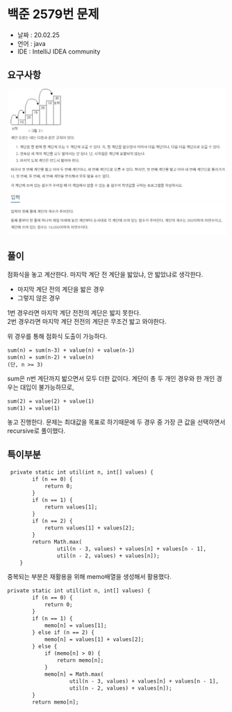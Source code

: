 # 백준 2579번 문제

* 날짜 : 20.02.25
* 언어 : java
* IDE : IntelliJ IDEA community 

## 요구사항

<img src="/doc/backjoon2579.png"> 


## 풀이


점화식을 놓고 계산한다.  마지막 계단 전 계단을 밟았냐,  안 밟았냐로 생각한다. 

* 마지막 계단 전의 계단을 밟은 경우
* 그렇지 않은 경우

1번 경우라면 마지막 계단 전전의 계단은 밟지 못한다. <br>
2번 경우라면 마지막 계단 전전의 계단은 무조건 밟고 와야한다.

위 경우를 통해 점화식 도출이 가능하다.
```
sum(n) = sum(n-3) + value(n) + value(n-1)
sum(n) = sum(n-2) + value(n)
(단, n >= 3)
```
sum은 n번 계단까지 밟으면서 모두 더한 값이다.  계단이 총 두 개인 경우와 한 개인 경우는 대입이 불가능하므로, 
```
sum(2) = value(2) + value(1)
sum(1) = value(1)
```

놓고 진행한다.   문제는 최대값을 목표로 하기때문에 두 경우 중 가장 큰 값을 선택하면서 recursive로 풀이했다.


## 특이부분
```$xslt
 private static int util(int n, int[] values) {
        if (n == 0) {
            return 0;
        }
        if (n == 1) {
            return values[1];
        }
        if (n == 2) {
            return values[1] + values[2];
        }
        return Math.max(
                util(n - 3, values) + values[n] + values[n - 1],
                util(n - 2, values) + values[n]);
    }
```

중복되는 부분은 재활용을 위해 memo배열을 생성해서 활용했다.

```$xslt
private static int util(int n, int[] values) {
        if (n == 0) {
            return 0;
        }
        if (n == 1) {
            memo[n] = values[1];
        } else if (n == 2) {
            memo[n] = values[1] + values[2];
        } else {
            if (memo[n] > 0) {
                return memo[n];
            }
            memo[n] = Math.max(
                    util(n - 3, values) + values[n] + values[n - 1],
                    util(n - 2, values) + values[n]);
        }
        return memo[n];
```